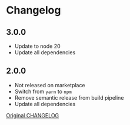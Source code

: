 # Changelog

## 3.0.0

- Update to node 20
- Update all dependencies

## 2.0.0

- Not released on marketplace
- Switch from `yarn` to `npm`
- Remove semantic release from build pipeline
- Update all dependencies

[Original CHANGELOG](https://github.com/voxmedia/github-action-slack-notify-build/blob/main/CHANGELOG.md)
